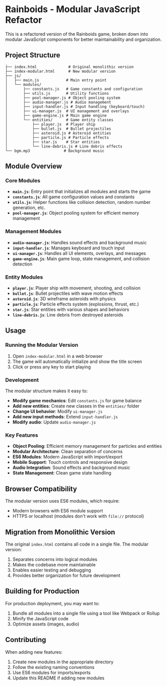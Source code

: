 # Rainboids - Modular JavaScript Refactor

This is a refactored version of the Rainboids game, broken down into modular JavaScript components for better maintainability and organization.

## Project Structure

```
├── index.html              # Original monolithic version
├── index-modular.html      # New modular version
├── js/
│   ├── main.js            # Main entry point
│   └── modules/
│       ├── constants.js   # Game constants and configuration
│       ├── utils.js       # Utility functions
│       ├── pool-manager.js # Object pooling system
│       ├── audio-manager.js # Audio management
│       ├── input-handler.js # Input handling (keyboard/touch)
│       ├── ui-manager.js  # UI management and overlays
│       ├── game-engine.js # Main game engine
│       └── entities/      # Game entity classes
│           ├── player.js  # Player ship
│           ├── bullet.js  # Bullet projectiles
│           ├── asteroid.js # Asteroid entities
│           ├── particle.js # Particle effects
│           ├── star.js    # Star entities
│           └── line-debris.js # Line debris effects
└── bgm.mp3               # Background music
```

## Module Overview

### Core Modules

- **`main.js`**: Entry point that initializes all modules and starts the game
- **`constants.js`**: All game configuration values and constants
- **`utils.js`**: Helper functions like collision detection, random number generation, etc.
- **`pool-manager.js`**: Object pooling system for efficient memory management

### Management Modules

- **`audio-manager.js`**: Handles sound effects and background music
- **`input-handler.js`**: Manages keyboard and touch input
- **`ui-manager.js`**: Handles all UI elements, overlays, and messages
- **`game-engine.js`**: Main game loop, state management, and collision detection

### Entity Modules

- **`player.js`**: Player ship with movement, shooting, and collision
- **`bullet.js`**: Bullet projectiles with wave motion effects
- **`asteroid.js`**: 3D wireframe asteroids with physics
- **`particle.js`**: Particle effects system (explosions, thrust, etc.)
- **`star.js`**: Star entities with various shapes and behaviors
- **`line-debris.js`**: Line debris from destroyed asteroids

## Usage

### Running the Modular Version

1. Open `index-modular.html` in a web browser
2. The game will automatically initialize and show the title screen
3. Click or press any key to start playing

### Development

The modular structure makes it easy to:

- **Modify game mechanics**: Edit `constants.js` for game balance
- **Add new entities**: Create new classes in the `entities/` folder
- **Change UI behavior**: Modify `ui-manager.js`
- **Add new input methods**: Extend `input-handler.js`
- **Modify audio**: Update `audio-manager.js`

### Key Features

- **Object Pooling**: Efficient memory management for particles and entities
- **Modular Architecture**: Clean separation of concerns
- **ES6 Modules**: Modern JavaScript with import/export
- **Mobile Support**: Touch controls and responsive design
- **Audio Integration**: Sound effects and background music
- **State Management**: Clean game state handling

## Browser Compatibility

The modular version uses ES6 modules, which require:
- Modern browsers with ES6 module support
- HTTPS or localhost (modules don't work with `file://` protocol)

## Migration from Monolithic Version

The original `index.html` contains all code in a single file. The modular version:

1. Separates concerns into logical modules
2. Makes the codebase more maintainable
3. Enables easier testing and debugging
4. Provides better organization for future development

## Building for Production

For production deployment, you may want to:

1. Bundle all modules into a single file using a tool like Webpack or Rollup
2. Minify the JavaScript code
3. Optimize assets (images, audio)

## Contributing

When adding new features:

1. Create new modules in the appropriate directory
2. Follow the existing naming conventions
3. Use ES6 modules for imports/exports
4. Update this README if adding new modules 
